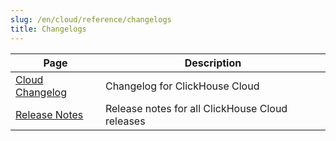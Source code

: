 ```yaml
---
slug: /en/cloud/reference/changelogs
title: Changelogs
---
```


| Page                                                          | Description                                     |
|---------------------------------------------------------------|-------------------------------------------------|
| [Cloud Changelog](/docs/en/whats-new/cloud)                   | Changelog for ClickHouse Cloud                  |
| [Release Notes](/en/cloud/reference/changelogs/release-notes) | Release notes for all ClickHouse Cloud releases |
